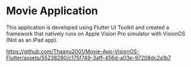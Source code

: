 # Movie Application

This application is developed using Flutter UI Toolkit and created a framework that natively runs on Apple Vision Pro simulator with VisionOS (Not as an iPad app).

https://github.com/Thaanu2001/Movie-App-VisionOS-Flutter/assets/55238280/c175f749-3aff-456d-a03e-97208dc2a1b7

